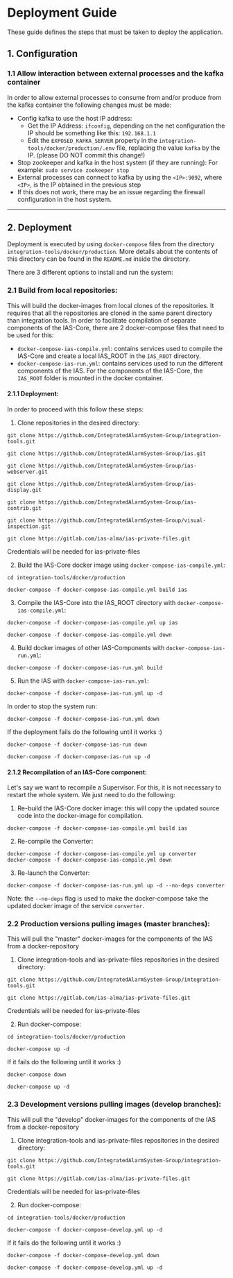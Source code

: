 # Deployment Guide

These guide defines the steps that must be taken to deploy the application.

## 1. Configuration
### 1.1 Allow interaction between external processes and the kafka container
In order to allow external processes to consume from and/or produce from the kafka container the following changes must be made:

  * Config kafka to use the host IP address:
    - Get the IP Address: `ifconfig`, depending on the net configuration the IP should be something like this: `192.168.1.1`
    - Edit the `EXPOSED_KAFKA_SERVER` property in the `integration-tools/docker/production/.env` file, replacing the value `kafka` by the IP. (please DO NOT commit this change!)
  * Stop zookeeper and kafka in the host system (if they are running): For example: `sudo service zookeeper stop`
  * External processes can connect to kafka by using the `<IP>:9092`, where `<IP>`, is the IP obtained in the previous step
  * If this does not work, there may be an issue regarding the firewall configuration in the host system.

---

## 2. Deployment
Deployment is executed by using `docker-compose` files from the directory `integration-tools/docker/production`. More details about the contents of this directory can be found in the `README.md` inside the directory.

There are 3 different options to install and run the system:

### 2.1 Build from local repositories:
This will build the docker-images from local clones of the repositories. It requires that all the repositories are cloned in the same parent directory than integration tools. In order to facilitate compilation of separate components of the IAS-Core, there are 2 docker-compose files that need to be used for this:

  * `docker-compose-ias-compile.yml`: contains services used to compile the IAS-Core and create a local IAS_ROOT in the `IAS_ROOT` directory.
  * `docker-compose-ias-run.yml`: contains services used to run the different components of the IAS. For the components of the IAS-Core, the `IAS_ROOT` folder is mounted in the docker container.

#### 2.1.1 Deployment:
In order to proceed with this follow these steps:

  1. Clone repositories in the desired directory:
  ```
  git clone https://github.com/IntegratedAlarmSystem-Group/integration-tools.git

  git clone https://github.com/IntegratedAlarmSystem-Group/ias.git

  git clone https://github.com/IntegratedAlarmSystem-Group/ias-webserver.git

  git clone https://github.com/IntegratedAlarmSystem-Group/ias-display.git

  git clone https://github.com/IntegratedAlarmSystem-Group/ias-contrib.git

  git clone https://github.com/IntegratedAlarmSystem-Group/visual-inspection.git

  git clone https://gitlab.com/ias-alma/ias-private-files.git
  ```

  Credentials will be needed for ias-private-files

  2. Build the IAS-Core docker image using `docker-compose-ias-compile.yml`:
  ```
  cd integration-tools/docker/production

  docker-compose -f docker-compose-ias-compile.yml build ias
  ```

  3. Compile the IAS-Core into the IAS_ROOT directory with `docker-compose-ias-compile.yml`:
  ```
  docker-compose -f docker-compose-ias-compile.yml up ias

  docker-compose -f docker-compose-ias-compile.yml down
  ```

  4. Build docker images of other IAS-Components with `docker-compose-ias-run.yml`:
  ```
  docker-compose -f docker-compose-ias-run.yml build
  ```

  5. Run the IAS with `docker-compose-ias-run.yml`:
  ```
  docker-compose -f docker-compose-ias-run.yml up -d
  ```

  In order to stop the system run:
  ```
  docker-compose -f docker-compose-ias-run.yml down
  ```

  If the deployment fails do the following until it works :)
  ```
  docker-compose -f docker-compose-ias-run down

  docker-compose -f docker-compose-ias-run up -d
  ```

#### 2.1.2 Recompilation of an IAS-Core component:
Let's say we want to recompile a Supervisor. For this, it is not necessary to restart the whole system. We just need to do the following:

  1. Re-build the IAS-Core docker image: this will copy the updated source code into the docker-image for compilation.
  ```
  docker-compose -f docker-compose-ias-compile.yml build ias
  ```

  2. Re-compile the Converter:
  ```
  docker-compose -f docker-compose-ias-compile.yml up converter
  docker-compose -f docker-compose-ias-compile.yml down
  ```

  3. Re-launch the Converter:
  ```
  docker-compose -f docker-compose-ias-run.yml up -d --no-deps converter
  ```

Note: the `--no-deps` flag is used to make the docker-compose take the updated docker image of the service `converter`.

### 2.2 Production versions pulling images (master branches):
This will pull the "master" docker-images for the components of the IAS from a docker-repository

  1. Clone integration-tools and ias-private-files repositories in the desired directory:
  ```
  git clone https://github.com/IntegratedAlarmSystem-Group/integration-tools.git

  git clone https://gitlab.com/ias-alma/ias-private-files.git
  ```

  Credentials will be needed for ias-private-files

  2. Run docker-compose:
  ```
  cd integration-tools/docker/production

  docker-compose up -d
  ```

  If it fails do the following until it works :)
  ```
  docker-compose down

  docker-compose up -d
  ```

### 2.3 Development versions pulling images (develop branches):
This will pull the "develop" docker-images for the components of the IAS from a docker-repository

  1. Clone integration-tools and ias-private-files repositories in the desired directory:
  ```
  git clone https://github.com/IntegratedAlarmSystem-Group/integration-tools.git

  git clone https://gitlab.com/ias-alma/ias-private-files.git
  ```

  Credentials will be needed for ias-private-files

  2. Run docker-compose:
  ```
  cd integration-tools/docker/production

  docker-compose -f docker-compose-develop.yml up -d
  ```

  If it fails do the following until it works :)
  ```
  docker-compose -f docker-compose-develop.yml down

  docker-compose -f docker-compose-develop.yml up -d
  ```
